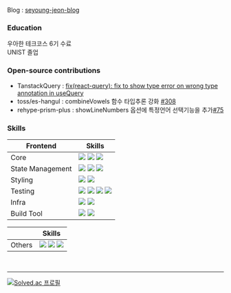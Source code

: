 <!--
**skiende74/skiende74** is a ✨ _special_ ✨ repository because its `README.md` (this file) appears on your GitHub profile.

Here are some ideas to get you started:

- 🔭 I’m currently working on ...
- 🌱 I’m currently learning ...
- 👯 I’m looking to collaborate on ...
- 🤔 I’m looking for help with ...
- 💬 Ask me about ...
- 📫 How to reach me: ...
- 😄 Pronouns: ...
- ⚡ Fun fact: ...
-->


Blog : [seyoung-jeon-blog](https://seyoung-jeon.site)


### Education
<p>
우아한 테크코스 6기 수료 <br/>
UNIST 졸업
</p>

### Open-source contributions
- TanstackQuery : [fix(react-query): fix to show type error on wrong type annotation in useQuery](https://github.com/TanStack/query/pull/8683/files)
- toss/es-hangul : combineVowels 함수 타입추론 강화 [#308](https://github.com/toss/es-hangul/pull/308)
- rehype-prism-plus : showLineNumbers 옵션에 특정언어 선택기능을 추가[#75](https://github.com/timlrx/rehype-prism-plus/pull/75)

### Skills
| Frontend | Skills |
|---|---|
| Core | <img src="https://img.shields.io/badge/React-skyblue"/> <img src="https://img.shields.io/badge/Next-black"/> <img src="https://img.shields.io/badge/TypeScript-blue"/>|
| State Management |  <img src="https://img.shields.io/badge/Tanstack Query-yellow"/> <img src="https://img.shields.io/badge/Zustand-brown"/> <img src="https://img.shields.io/badge/Recoil-lightblue"/>|
| Styling | <img src="https://img.shields.io/badge/Emotion-d26bc2"> <img src="https://img.shields.io/badge/TailwindCSS-skyblue">|
| Testing | <img src="https://img.shields.io/badge/jest-C21325"> <img src="https://img.shields.io/badge/Storybook-FF4785"> <img src="https://img.shields.io/badge/React Testing Library-FF2222"> <img src="https://img.shields.io/badge/MSW-orange"> |
| Infra | <img src="https://img.shields.io/badge/Github Actions-black"> <img src="https://img.shields.io/badge/AWS-white">|
| Build Tool |  <img src="https://img.shields.io/badge/Webpack-2088FF"> <img src="https://img.shields.io/badge/Vite-blue"> |

| | Skills|
|---|---|
| Others | <img src="https://img.shields.io/badge/Spring Boot-green"> <img src="https://img.shields.io/badge/Java-red"> <img src="https://img.shields.io/badge/Python-3776AB">   |

<br/>

---

[![Solved.ac
프로필](http://mazassumnida.wtf/api/v2/generate_badge?boj=tempba01)](https://solved.ac/tempba01)

